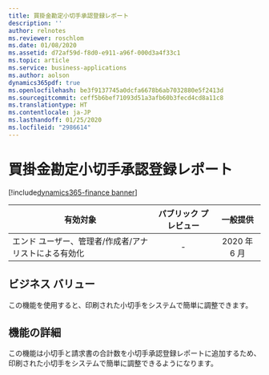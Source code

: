 ```yaml
---
title: 買掛金勘定小切手承認登録レポート
description: ''
author: relnotes
ms.reviewer: roschlom
ms.date: 01/08/2020
ms.assetid: d72af59d-f8d0-e911-a96f-000d3a4f33c1
ms.topic: article
ms.service: business-applications
ms.author: aolson
dynamics365pdf: true
ms.openlocfilehash: be3f9137745a0dcfa6678b6ab7032880e5f2413d
ms.sourcegitcommit: ceff5b6bef71093d51a3afb60b3fecd4cd8a11c8
ms.translationtype: HT
ms.contentlocale: ja-JP
ms.lasthandoff: 01/25/2020
ms.locfileid: "2986614"
---
```

# <a name="accounts-payable-check-approval-register-report"></a>買掛金勘定小切手承認登録レポート
[!include[dynamics365-finance banner](../includes/dynamics365-finance.md)]

| 有効対象    |  パブリック プレビュー | 一般提供 | 
| ---------- | :----------: |:----------: |
|エンド ユーザー、管理者/作成者/アナリストによる有効化|-| 2020 年 6 月|


## <a name="business-value"></a>ビジネス バリュー
<!-- bv start -->
この機能を使用すると、印刷された小切手をシステムで簡単に調整できます。 
<!-- bv end -->



## <a name="feature-details"></a>機能の詳細
<!--feature detail start -->
この機能は小切手と請求書の合計数を小切手承認登録レポートに追加するため、印刷された小切手をシステムで簡単に調整できるようになります。
<!--feature detail end -->









